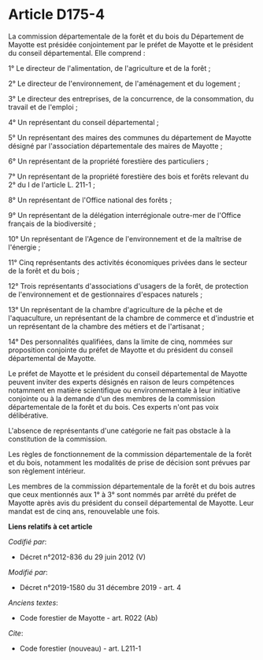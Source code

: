 # Article D175-4

La commission départementale de la forêt et du bois du Département de Mayotte est présidée conjointement par le préfet de
Mayotte et le président du conseil départemental. Elle comprend :

1° Le directeur de l'alimentation, de l'agriculture et de la forêt ;

2° Le directeur de l'environnement, de l'aménagement et du logement ;

3° Le directeur des entreprises, de la concurrence, de la consommation, du travail et de l'emploi ;

4° Un représentant du conseil départemental ;

5° Un représentant des maires des communes du département de Mayotte désigné par l'association départementale des maires de
Mayotte ;

6° Un représentant de la propriété forestière des particuliers ;

7° Un représentant de la propriété forestière des bois et forêts relevant du 2° du I de l'article L. 211-1 ;

8° Un représentant de l'Office national des forêts ;

9° Un représentant de la délégation interrégionale outre-mer de l'Office français de la biodiversité ;

10° Un représentant de l'Agence de l'environnement et de la maîtrise de l'énergie ;

11° Cinq représentants des activités économiques privées dans le secteur de la forêt et du bois ;

12° Trois représentants d'associations d'usagers de la forêt, de protection de l'environnement et de gestionnaires d'espaces
naturels ;

13° Un représentant de la chambre d'agriculture de la pêche et de l'aquaculture, un représentant de la chambre de commerce et
d'industrie et un représentant de la chambre des métiers et de l'artisanat ;

14° Des personnalités qualifiées, dans la limite de cinq, nommées sur proposition conjointe du préfet de Mayotte et du
président du conseil départemental de Mayotte.

Le préfet de Mayotte et le président du conseil départemental de Mayotte peuvent inviter des experts désignés en raison de
leurs compétences notamment en matière scientifique ou environnementale à leur initiative conjointe ou à la demande d'un des
membres de la commission départementale de la forêt et du bois. Ces experts n'ont pas voix délibérative.

L'absence de représentants d'une catégorie ne fait pas obstacle à la constitution de la commission.

Les règles de fonctionnement de la commission départementale de la forêt et du bois, notamment les modalités de prise de
décision sont prévues par son règlement intérieur.

Les membres de la commission départementale de la forêt et du bois autres que ceux mentionnés aux 1° à 3° sont nommés par
arrêté du préfet de Mayotte après avis du président du conseil départemental de Mayotte. Leur mandat est de cinq ans,
renouvelable une fois.

**Liens relatifs à cet article**

_Codifié par_:

  - Décret n°2012-836 du 29 juin 2012 (V)

_Modifié par_:

  - Décret n°2019-1580 du 31 décembre 2019 - art. 4

_Anciens textes_:

  - Code forestier de Mayotte - art. R022 (Ab)

_Cite_:

  - Code forestier (nouveau) - art. L211-1
